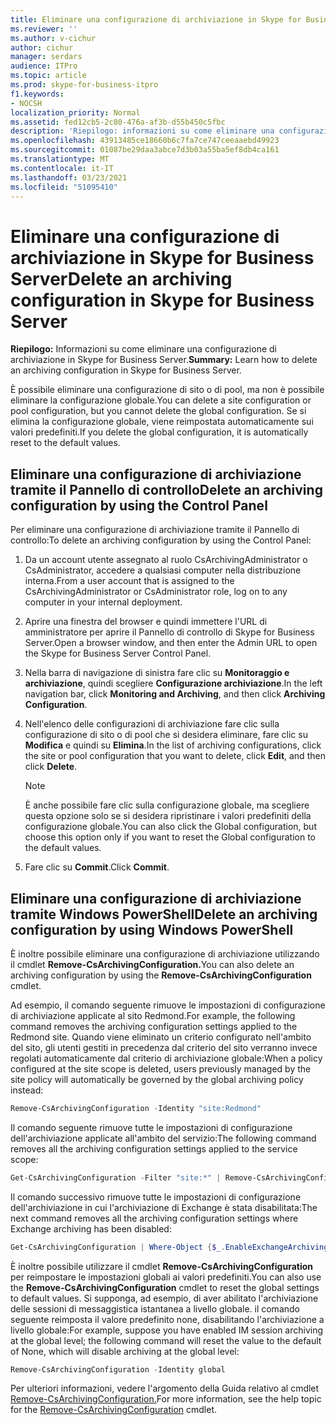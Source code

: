 ```yaml
---
title: Eliminare una configurazione di archiviazione in Skype for Business Server
ms.reviewer: ''
ms.author: v-cichur
author: cichur
manager: serdars
audience: ITPro
ms.topic: article
ms.prod: skype-for-business-itpro
f1.keywords:
- NOCSH
localization_priority: Normal
ms.assetid: fed12cb5-2c80-476a-af3b-d55b450c5fbc
description: 'Riepilogo: informazioni su come eliminare una configurazione di archiviazione in Skype for Business Server.'
ms.openlocfilehash: 43913485ce18660b6c7fa7ce747ceeaaebd49923
ms.sourcegitcommit: 01087be29daa3abce7d3b03a55ba5ef8db4ca161
ms.translationtype: MT
ms.contentlocale: it-IT
ms.lasthandoff: 03/23/2021
ms.locfileid: "51095410"
---
```

# <a name="delete-an-archiving-configuration-in-skype-for-business-server"></a><span data-ttu-id="a2845-103">Eliminare una configurazione di archiviazione in Skype for Business Server</span><span class="sxs-lookup"><span data-stu-id="a2845-103">Delete an archiving configuration in Skype for Business Server</span></span>

<span data-ttu-id="a2845-104">**Riepilogo:** Informazioni su come eliminare una configurazione di archiviazione in Skype for Business Server.</span><span class="sxs-lookup"><span data-stu-id="a2845-104">**Summary:** Learn how to delete an archiving configuration in Skype for Business Server.</span></span>
  
<span data-ttu-id="a2845-105">È possibile eliminare una configurazione di sito o di pool, ma non è possibile eliminare la configurazione globale.</span><span class="sxs-lookup"><span data-stu-id="a2845-105">You can delete a site configuration or pool configuration, but you cannot delete the global configuration.</span></span> <span data-ttu-id="a2845-106">Se si elimina la configurazione globale, viene reimpostata automaticamente sui valori predefiniti.</span><span class="sxs-lookup"><span data-stu-id="a2845-106">If you delete the global configuration, it is automatically reset to the default values.</span></span>
  
## <a name="delete-an-archiving-configuration-by-using-the-control-panel"></a><span data-ttu-id="a2845-107">Eliminare una configurazione di archiviazione tramite il Pannello di controllo</span><span class="sxs-lookup"><span data-stu-id="a2845-107">Delete an archiving configuration by using the Control Panel</span></span>

<span data-ttu-id="a2845-108">Per eliminare una configurazione di archiviazione tramite il Pannello di controllo:</span><span class="sxs-lookup"><span data-stu-id="a2845-108">To delete an archiving configuration by using the Control Panel:</span></span>
  
1. <span data-ttu-id="a2845-109">Da un account utente assegnato al ruolo CsArchivingAdministrator o CsAdministrator, accedere a qualsiasi computer nella distribuzione interna.</span><span class="sxs-lookup"><span data-stu-id="a2845-109">From a user account that is assigned to the CsArchivingAdministrator or CsAdministrator role, log on to any computer in your internal deployment.</span></span> 
    
2. <span data-ttu-id="a2845-110">Aprire una finestra del browser e quindi immettere l'URL di amministratore per aprire il Pannello di controllo di Skype for Business Server.</span><span class="sxs-lookup"><span data-stu-id="a2845-110">Open a browser window, and then enter the Admin URL to open the Skype for Business Server Control Panel.</span></span> 
    
3. <span data-ttu-id="a2845-111">Nella barra di navigazione di sinistra fare clic su **Monitoraggio e archiviazione**, quindi scegliere **Configurazione archiviazione**.</span><span class="sxs-lookup"><span data-stu-id="a2845-111">In the left navigation bar, click **Monitoring and Archiving**, and then click **Archiving Configuration**.</span></span>
    
4. <span data-ttu-id="a2845-112">Nell'elenco delle configurazioni di archiviazione fare clic sulla configurazione di sito o di pool che si desidera eliminare, fare clic su **Modifica** e quindi su **Elimina**.</span><span class="sxs-lookup"><span data-stu-id="a2845-112">In the list of archiving configurations, click the site or pool configuration that you want to delete, click **Edit**, and then click **Delete**.</span></span>
    
    > [!NOTE]
    > <span data-ttu-id="a2845-113">È anche possibile fare clic sulla configurazione globale, ma scegliere questa opzione solo se si desidera ripristinare i valori predefiniti della configurazione globale.</span><span class="sxs-lookup"><span data-stu-id="a2845-113">You can also click the Global configuration, but choose this option only if you want to reset the Global configuration to the default values.</span></span> 
  
5. <span data-ttu-id="a2845-114">Fare clic su **Commit**.</span><span class="sxs-lookup"><span data-stu-id="a2845-114">Click **Commit**.</span></span>
    
## <a name="delete-an-archiving-configuration-by-using-windows-powershell"></a><span data-ttu-id="a2845-115">Eliminare una configurazione di archiviazione tramite Windows PowerShell</span><span class="sxs-lookup"><span data-stu-id="a2845-115">Delete an archiving configuration by using Windows PowerShell</span></span>

<span data-ttu-id="a2845-116">È inoltre possibile eliminare una configurazione di archiviazione utilizzando il cmdlet **Remove-CsArchivingConfiguration.**</span><span class="sxs-lookup"><span data-stu-id="a2845-116">You can also delete an archiving configuration by using the **Remove-CsArchivingConfiguration** cmdlet.</span></span>
  
<span data-ttu-id="a2845-117">Ad esempio, il comando seguente rimuove le impostazioni di configurazione di archiviazione applicate al sito Redmond.</span><span class="sxs-lookup"><span data-stu-id="a2845-117">For example, the following command removes the archiving configuration settings applied to the Redmond site.</span></span> <span data-ttu-id="a2845-118">Quando viene eliminato un criterio configurato nell'ambito del sito, gli utenti gestiti in precedenza dal criterio del sito verranno invece regolati automaticamente dal criterio di archiviazione globale:</span><span class="sxs-lookup"><span data-stu-id="a2845-118">When a policy configured at the site scope is deleted, users previously managed by the site policy will automatically be governed by the global archiving policy instead:</span></span>
  
```PowerShell
Remove-CsArchivingConfiguration -Identity "site:Redmond"
```

<span data-ttu-id="a2845-119">Il comando seguente rimuove tutte le impostazioni di configurazione dell'archiviazione applicate all'ambito del servizio:</span><span class="sxs-lookup"><span data-stu-id="a2845-119">The following command removes all the archiving configuration settings applied to the service scope:</span></span>
  
```PowerShell
Get-CsArchivingConfiguration -Filter "site:*" | Remove-CsArchivingConfiguration
```

<span data-ttu-id="a2845-120">Il comando successivo rimuove tutte le impostazioni di configurazione dell'archiviazione in cui l'archiviazione di Exchange è stata disabilitata:</span><span class="sxs-lookup"><span data-stu-id="a2845-120">The next command removes all the archiving configuration settings where Exchange archiving has been disabled:</span></span>
  
```PowerShell
Get-CsArchivingConfiguration | Where-Object {$_.EnableExchangeArchiving -eq $False} | Remove-CsArchivingConfiguration
```

<span data-ttu-id="a2845-121">È inoltre possibile utilizzare il cmdlet **Remove-CsArchivingConfiguration** per reimpostare le impostazioni globali ai valori predefiniti.</span><span class="sxs-lookup"><span data-stu-id="a2845-121">You can also use the **Remove-CsArchivingConfiguration** cmdlet to reset the global settings to default values.</span></span> <span data-ttu-id="a2845-122">Si supponga, ad esempio, di aver abilitato l'archiviazione delle sessioni di messaggistica istantanea a livello globale. il comando seguente reimposta il valore predefinito none, disabilitando l'archiviazione a livello globale:</span><span class="sxs-lookup"><span data-stu-id="a2845-122">For example, suppose you have enabled IM session archiving at the global level; the following command will reset the value to the default of None, which will disable archiving at the global level:</span></span>
  
```PowerShell
Remove-CsArchivingConfiguration -Identity global
```

<span data-ttu-id="a2845-123">Per ulteriori informazioni, vedere l'argomento della Guida relativo al cmdlet [Remove-CsArchivingConfiguration.](/powershell/module/skype/remove-csarchivingconfiguration?view=skype-ps)</span><span class="sxs-lookup"><span data-stu-id="a2845-123">For more information, see the help topic for the [Remove-CsArchivingConfiguration](/powershell/module/skype/remove-csarchivingconfiguration?view=skype-ps) cmdlet.</span></span>